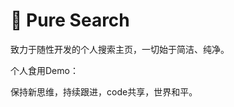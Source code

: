 # 🎉 Pure Search

致力于随性开发的个人搜索主页，一切始于简洁、纯净。

个人食用Demo：

[🎉 Pure Search]://typefun.nat300.top/pure/

保持新思维，持续跟进，code共享，世界和平。
